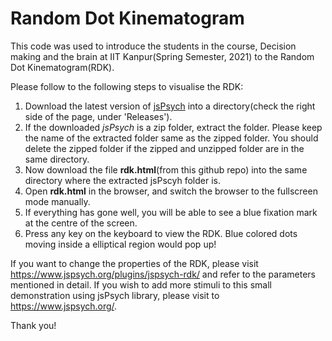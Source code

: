 # Random Dot Kinematogram
This code was used to introduce the students in the course, Decision making and the brain at IIT Kanpur(Spring Semester, 2021) to the Random Dot Kinematogram(RDK).

Please follow to the following steps to visualise the RDK:
1. Download the latest version of [jsPsych](https://github.com/jspsych/jsPsych/) into a directory(check the right side of the page, under 'Releases').
2. If the downloaded *jsPsych* is a zip folder, extract the folder. Please keep the name of the extracted folder same as the zipped folder. You should delete the zipped folder if the zipped and unzipped folder are in the same directory.
3. Now download the file **rdk.html**(from this github repo) into the same directory where the extracted jsPscyh folder is.
4. Open **rdk.html** in the browser, and switch the browser to the fullscreen mode manually.
5. If everything has gone well, you will be able to see a blue fixation mark at the centre of the screen.
6. Press any key on the keyboard to view the RDK. Blue colored dots moving inside a elliptical region would pop up! 

If you want to change the properties of the RDK, please visit https://www.jspsych.org/plugins/jspsych-rdk/ and refer to the parameters mentioned in detail. If you wish to add more stimuli to this small demonstration using jsPsych library, please visit to https://www.jspsych.org/. 

Thank you! 
